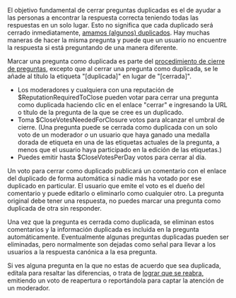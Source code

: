 El objetivo fundamental de cerrar preguntas duplicadas es el de ayudar a las personas a encontrar la respuesta correcta teniendo todas las respuestas en un solo lugar. Esto no significa que cada duplicado será cerrado inmediatamente, [amamos (algunos) duplicados](http://blog.stackoverflow.com/2010/11/dr-strangedupe-or-how-i-learned-to-stop-worrying-and-love-duplication/). Hay muchas maneras de hacer la misma pregunta y puede que un usuario no encuentre la respuesta si está preguntando de una manera diferente.

Marcar una pregunta como duplicada es parte del <a href="/helpcenter/closed-questions">procedimiento de cierre de preguntas</a>, excepto que al cerrar una pregunta como duplicada, se le añade al título la etiqueta "[duplicada]" en lugar de "[cerrada]".

* Los moderadores y cualquiera con una reputación de $ReputationRequiredToClose pueden votar para cerrar una pregunta como duplicada haciendo clic en el enlace "cerrar" e ingresando la URL o título de la pregunta de la que se cree es un duplicado.
* Toma $CloseVotesNeededForClosure votos para alcanzar el umbral de cierre. (Una pregunta puede se cerrada como duplicada con un solo voto de un moderador *o*  un usuario que haya ganado una medalla dorada de etiqueta en una de las etiquetas actuales de la pregunta, a menos que el usuario haya participado en la edición de las etiquetas.)
* Puedes emitir hasta $CloseVotesPerDay votos para cerrar al día.

Un voto para cerrar como duplicado publicará un comentario con el enlace del duplicado de forma automática si nadie más ha votado por ese duplicado en particular. El usuario que emite el voto es el dueño del comentario y puede editarlo o eliminarlo como cualquier otro. La pregunta original debe tener una respuesta, no puedes marcar una pregunta como duplicada de otra sin responder.

Una vez que la pregunta es cerrada como duplicada, se eliminan estos comentarios y la información duplicada es incluida en la pregunta automáticamente. Eventualmente algunas preguntas duplicadas pueden ser eliminadas, pero normalmente son dejadas como señal para llevar a los usuarios a la respuesta canónica a la esa pregunta.

Si ves alguna pregunta en la que no estas de acuerdo que sea duplicada, edítala para resaltar las diferencias, o trata de <a href="/helpcenter/reopen-questions">lograr que se reabra,</a> emitiendo un voto de reapertura o reportándola para captar la atención de un moderador.

